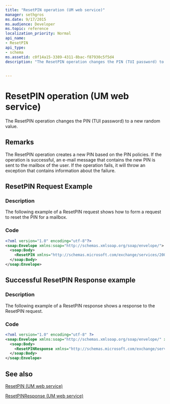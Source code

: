 ```yaml
---
title: "ResetPIN operation (UM web service)"
manager: sethgros
ms.date: 9/17/2015
ms.audience: Developer
ms.topic: reference
localization_priority: Normal
api_name:
- ResetPIN
api_type:
- schema
ms.assetid: c0f14a15-3389-4311-8bac-f87930c5f5d4
description: "The ResetPIN operation changes the PIN (TUI password) to a new random value."
 
 
---
```


# ResetPIN operation (UM web service)

The ResetPIN operation changes the PIN (TUI password) to a new random value.
  
## Remarks

The ResetPIN operation creates a new PIN based on the PIN policies. If the operation is successful, an e-mail message that contains the new PIN is sent to the mailbox of the user. If the operation fails, it will throw an exception that contains information about the failure.
  
## ResetPIN Request Example

### Description

The following example of a ResetPIN request shows how to form a request to reset the PIN for a mailbox.
  
### Code

```XML
<?xml version="1.0" encoding="utf-8"?>
<soap:Envelope xmlns:soap="http://schemas.xmlsoap.org/soap/envelope/">
  <soap:Body>
    <ResetPIN xmlns="http://schemas.microsoft.com/exchange/services/2006/messages" />
  </soap:Body>
</soap:Envelope>
```

## Successful ResetPIN Response example

### Description

The following example of a ResetPIN response shows a response to the ResetPIN request.
  
### Code

```XML
<?xml version="1.0" encoding="utf-8" ?> 
<soap:Envelope xmlns:soap="http://schemas.xmlsoap.org/soap/envelope/" xmlns:xsi="http://www.w3.org/2001/XMLSchema-instance" xmlns:xsd="http://www.w3.org/2001/XMLSchema">
  <soap:Body>
    <ResetPINResponse xmlns="http://schemas.microsoft.com/exchange/services/2006/messages" /> 
  </soap:Body>
</soap:Envelope>
```

## See also



[ResetPIN (UM web service)](resetpin-um-web-service.md)
  
[ResetPINResponse (UM web service)](resetpinresponse-um-web-service.md)

